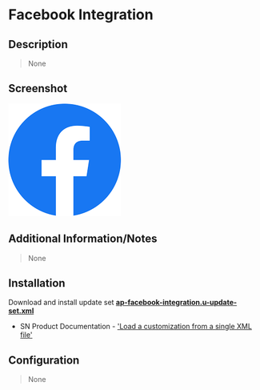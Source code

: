 # Facebook Integration

## Description

> None

## Screenshot

![Facebook Integration](https://raw.githubusercontent.com/platform-experience/api-integration-library/master/src/ap-facebook-integration/images/ap-facebook-integration.png)

## Additional Information/Notes

> None

## Installation

Download and install update set **[ap-facebook-integration.u-update-set.xml](https://github.com/platform-experience/api-integration-library/blob/master/src/ap-facebook-integration/ap-facebook-integration.u-update-set.xml)**

* SN Product Documentation - ['Load a customization from a single XML file'](https://docs.servicenow.com/bundle/kingston-application-development/page/build/system-update-sets/task/t_SaveAnUpdateSetAsAnXMLFile.html)

## Configuration

> None
